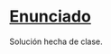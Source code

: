 # [Enunciado](https://docs.google.com/document/d/e/2PACX-1vSKmakjzIOjbynjlhDTbYrmTJSGf6QCrpfXOKn9O6XGmM_e5iT9yfUS-e4jRX_yLaXyCtIz9L8difZ2/pub)
Solución hecha de clase. 
